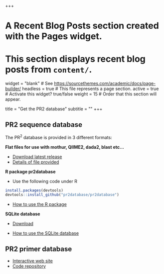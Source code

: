 +++
# A Recent Blog Posts section created with the Pages widget.
# This section displays recent blog posts from `content/`.

widget = "blank"  # See https://sourcethemes.com/academic/docs/page-builder/
headless = true  # This file represents a page section.
active = true  # Activate this widget? true/false
weight = 15  # Order that this section will appear.

title = "Get the PR2 database"
subtitle = ""
+++
## PR2 sequence database
The PR<sup>2</sup> database is provided in 3 different formats:  

**Flat files for use with mothur, QIIME2, dada2, blast etc...**   

* [Download latest release](https://github.com/pr2database/pr2database/releases)
* [Details of file provided](./documentation/pr2-files/)

**R package pr2database**  

* Use the following code under R
``` r
install.packages(devtools)
devtools::install_github("pr2database/pr2database")
```
* [How to use the R package](https://pr2database.github.io/pr2database/articles/pr2database.html)

**SQLite database**

* [Download](https://github.com/pr2database/pr2database/releases)

* [How to use the SQLite database](./documentation/pr2-sqlite/)

## PR2 primer database
* [Interactive web site](https://app.pr2-primers.org/) 
* [Code repository](https://github.com/pr2database/pr2-primers) 


